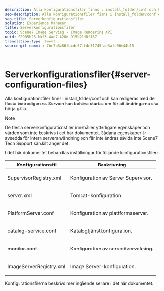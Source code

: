 ```yaml
---
description: Alla konfigurationsfiler finns i install_folder/conf och kan redigeras med de flesta textredigerare. Servern kan behöva startas om för att ändringarna ska börja gälla.
seo-description: Alla konfigurationsfiler finns i install_folder/conf och kan redigeras med de flesta textredigerare. Servern kan behöva startas om för att ändringarna ska börja gälla.
seo-title: Serverkonfigurationsfiler
solution: Experience Manager
title: Serverkonfigurationsfiler
topic: Scene7 Image Serving - Image Rendering API
uuid: 02905b23-bbf3-4ae7-828d-915b22d8f167
translation-type: tm+mt
source-git-commit: 7bc7b3a86fbcdc57cfdc31745fae3afc06e44b15

---
```



# Serverkonfigurationsfiler{#server-configuration-files}

Alla konfigurationsfiler finns i install_folder/conf och kan redigeras med de flesta textredigerare. Servern kan behöva startas om för att ändringarna ska börja gälla.

>[!NOTE]
>
>De flesta serverkonfigurationsfiler innehåller ytterligare egenskaper och värden som inte beskrivs i det här dokumentet. Sådana egenskaper är avsedda för intern serveranvändning och får inte ändras såvida inte Scene7 Tech Support särskilt anger det.

I det här dokumentet behandlas inställningar för följande konfigurationsfiler:

<table id="table_D307B20E65B742A7AC3DEBF1E650719E"> 
 <thead> 
  <tr> 
   <th class="entry"> <b>Konfigurationsfil</b> </th> 
   <th class="entry"> <b>Beskrivning</b> </th> 
  </tr> 
 </thead>
 <tbody> 
  <tr> 
   <td> <p> <span class="filepath"> SupervisorRegistry.xml</span> </p> </td> 
   <td> <p>Konfiguration av Server Supervisor. </p> </td> 
  </tr> 
  <tr> 
   <td> <p> <span class="filepath"> server.xml</span> </p> </td> 
   <td> <p>Tomcat-konfiguration. </p> </td> 
  </tr> 
  <tr> 
   <td> <p> <span class="filepath"> PlatformServer.conf</span> </p> </td> 
   <td> <p>Konfiguration av plattformsserver. </p> </td> 
  </tr> 
  <tr> 
   <td> <p> <span class="filepath"> catalog-service.conf</span> </p> </td> 
   <td> <p>Katalogtjänstkonfiguration. </p> </td> 
  </tr> 
  <tr> 
   <td> <p> <span class="filepath"> monitor.conf</span> </p> </td> 
   <td> <p>Konfiguration av serverövervakning. </p> </td> 
  </tr> 
  <tr> 
   <td> <p> <span class="filepath"> ImageServerRegistry.xml</span> </p> </td> 
   <td> <p>Image Server-konfiguration. </p> </td> 
  </tr> 
 </tbody> 
</table>

Konfigurationsfilerna beskrivs mer ingående senare i det här dokumentet.
